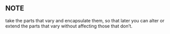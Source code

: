 ## NOTE
  take the parts that vary and encapsulate them, so that later you can alter or extend the parts that vary without affecting those that don’t.
